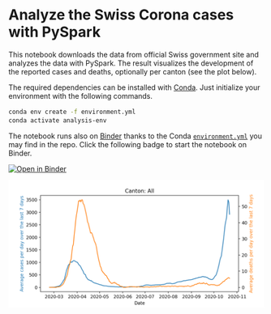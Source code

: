 # Analyze the Swiss Corona cases with PySpark

This notebook downloads the data from official Swiss government site and analyzes the data with PySpark. The result visualizes the development of the reported cases and deaths, optionally per canton (see the plot below).

The required dependencies can be installed with [Conda](https://docs.conda.io/en/latest/). Just initialize your environment with the following commands.

```bash
conda env create -f environment.yml
conda activate analysis-env
```

The notebook runs also on [Binder](https://mybinder.org/) thanks to the Conda [`environment.yml`](environment.yml) you may find in the repo. Click the following badge to start the notebook on Binder.

[![Open in Binder](https://mybinder.org/badge_logo.svg)](https://mybinder.org/v2/gh/stwunsch/pyspark-swiss-corona-cases/main)

![Swiss Corona cases analyzed with PySpark](plot.png)
